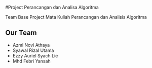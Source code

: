 #Project Perancangan dan Analisa Algoritma

Team Base Project
Mata Kuliah Perancangan dan Analisis Algoritma

## Our Team

* Azmi Novi Athaya
* Syawal Rizal Utama
* Ezzy Auriel Syach Lie 
* Mhd Febri Yansah
